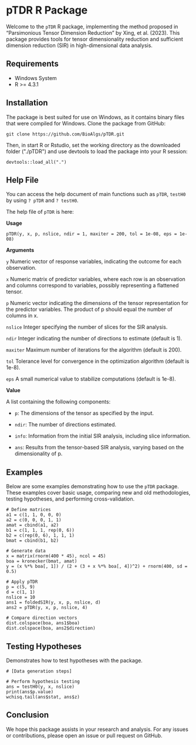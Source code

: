 # pTDR R Package

Welcome to the `pTDR` R package, implementing the method proposed in “Parsimonious Tensor Dimension Reduction” by Xing, et al. (2023). This package provides tools for tensor dimensionality reduction and sufficient dimension reduction (SIR) in high-dimensional data analysis.

## Requirements

- Windows System
- R >= 4.3.1

## Installation
The package is best suited for use on Windows, as it contains binary files that were compiled for Windows.
Clone the package from GitHub:
```{bash}
git clone https://github.com/BioAlgs/pTDR.git
```
Then, in start R or Rstudio, set the working directory as the downloaded folder ("./pTDR") and use devtools to load the package into your R session:
```{r}
devtools::load_all(".")
```
## Help File

You can access the help document of main functions such as `pTDR`, `testH0` by using `? pTDR` and `? testH0`.

The help file of `pTDR` is here:

**Usage**
```
pTDR(y, x, p, nslice, ndir = 1, maxiter = 200, tol = 1e-08, eps = 1e-08)
```
**Arguments**

`y`	Numeric vector of response variables, indicating the outcome for each observation.

`x`	Numeric matrix of predictor variables, where each row is an observation and columns correspond to variables, possibly representing a flattened tensor.

`p`	Numeric vector indicating the dimensions of the tensor representation for the predictor variables. The product of p should equal the number of columns in x.

`nslice` Integer specifying the number of slices for the SIR analysis.

`ndir` Integer indicating the number of directions to estimate (default is 1).

`maxiter` Maximum number of iterations for the algorithm (default is 200).

`tol`	Tolerance level for convergence in the optimization algorithm (default is 1e-8).

`eps`	A small numerical value to stabilize computations (default is 1e-8).

**Value**

A list containing the following components:

- `p`: The dimensions of the tensor as specified by the input.

- `ndir`: The number of directions estimated.

- `info`: Information from the initial SIR analysis, including slice information.

- `ans`: Results from the tensor-based SIR analysis, varying based on the dimensionality of p.

## Examples

Below are some examples demonstrating how to use the `pTDR` package. These examples cover basic usage, comparing new and old methodologies, testing hypotheses, and performing cross-validation.
```{r}
# Define matrices
a1 = c(1, 1, 0, 0, 0)
a2 = c(0, 0, 0, 1, 1)
amat = cbind(a1, a2)
b1 = c(1, 1, 1, rep(0, 6))
b2 = c(rep(0, 6), 1, 1, 1)
bmat = cbind(b1, b2)

# Generate data
x = matrix(rnorm(400 * 45), ncol = 45)
boa = kronecker(bmat, amat)
y = (x %*% boa[, 1]) / (2 + (3 + x %*% boa[, 4])^2) + rnorm(400, sd = 0.5)

# Apply pTDR
p = c(5, 9)
d = c(1, 1)
nslice = 10
ans1 = foldedSIR(y, x, p, nslice, d)
ans2 = pTDR(y, x, p, nslice, 4)

# Compare direction vectors
dist.colspace(boa, ans1$boa)
dist.colspace(boa, ans2$direction)
```


## Testing Hypotheses
Demonstrates how to test hypotheses with the package.
```{r}
# [Data generation steps]

# Perform hypothesis testing
ans = testH0(y, x, nslice)
print(ans$p.value)
wchisq.tail(ans$stat, ans$z)
```



## Conclusion
We hope this package assists in your research and analysis. For any issues or contributions, please open an issue or pull request on GitHub.


